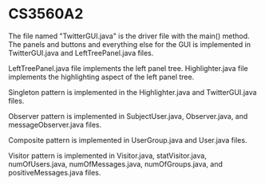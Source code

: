 # CS3560A2 
The file named "TwitterGUI.java" is the driver file with the main() method. The panels and buttons and everything else for the GUI is implemented in TwitterGUI.java and LeftTreePanel.java files.

LeftTreePanel.java file implements the left panel tree.
Highlighter.java file implements the highlighting aspect of the left panel tree.

Singleton pattern is implemented in the Highlighter.java and TwitterGUI.java files.

Observer pattern is implemented in SubjectUser.java, Observer.java, and messageObserver.java files.

Composite pattern is implemented in UserGroup.java and User.java files.

Visitor pattern is implemented in Visitor.java, statVisitor.java, numOfUsers.java, numOfMessages.java, numOfGroups.java, and positiveMessages.java files.
